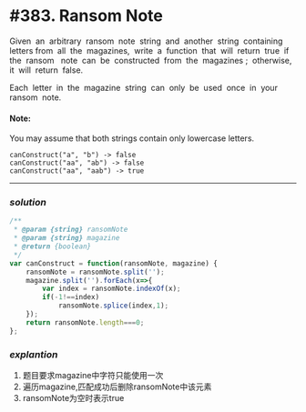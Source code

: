 # #383. Ransom Note
Given  an  arbitrary  ransom  note  string  and  another  string  containing  letters from  all  the  magazines,  write  a  function  that  will  return  true  if  the  ransom   note  can  be  constructed  from  the  magazines ;  otherwise,  it  will  return  false.   

Each  letter  in  the  magazine  string  can  only  be  used  once  in  your  ransom  note.  
#### Note:
You may assume that both strings contain only lowercase letters.
```
canConstruct("a", "b") -> false
canConstruct("aa", "ab") -> false
canConstruct("aa", "aab") -> true
```
<hr>  

### _*solution*_
```javascript
/**
 * @param {string} ransomNote
 * @param {string} magazine
 * @return {boolean}
 */
var canConstruct = function(ransomNote, magazine) {
    ransomNote = ransomNote.split('');
    magazine.split('').forEach(x=>{
        var index = ransomNote.indexOf(x);
        if(-1!==index)
            ransomNote.splice(index,1);
    });
    return ransomNote.length===0;
};
```

### _*explantion*_
1. 题目要求magazine中字符只能使用一次
2. 遍历magazine,匹配成功后删除ransomNote中该元素
3. ransomNote为空时表示true